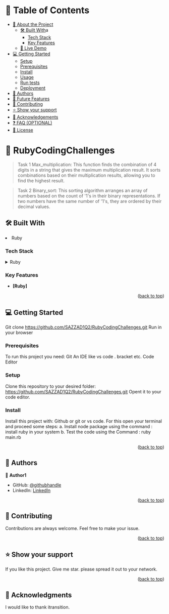 



# 📗 Table of Contents

- [📖 About the Project](#about-project)
  - [🛠 Built With](#built-with)a
    - [Tech Stack](#tech-stack)
    - [Key Features](#key-features)
  - [🚀 Live Demo](#live-demo)
- [💻 Getting Started](#getting-started)
  - [Setup](#setup)
  - [Prerequisites](#prerequisites)
  - [Install](#install)
  - [Usage](#usage)
  - [Run tests](#run-tests)
  - [Deployment](#triangular_flag_on_post-deployment)
- [👥 Authors](#authors)
- [🔭 Future Features](#future-features)
- [🤝 Contributing](#contributing)
- [⭐️ Show your support](#support)
- [🙏 Acknowledgements](#acknowledgements)
- [❓ FAQ (OPTIONAL)](#faq)
- [📝 License](#license)



# 📖  RubyCodingChallenges <a name="RubyCodingChallengesb"></a>

> Task 1 Max_multiplication: This function finds the combination of 4 digits in a string that gives the maximum multiplication result. It sorts combinations based on their multiplication results, allowing you to find the highest result.

> Task 2 Binary_sort: This sorting algorithm arranges an array of numbers based on the count of '1's in their binary representations. If two numbers have the same number of '1's, they are ordered by their decimal values.

## 🛠 Built With <a name="built-with"></a>
<li>Ruby</li>

### Tech Stack <a name="tech-stack"></a>


<details>
  <summary>Ruby</summary>
  <ul>
    <li><a href="https://www.ruby-lang.org/en/documentation/">Ruby</a></li>
  </ul>
</details>


<!-- Features -->

### Key Features <a name="key-features"></a>



- **[Ruby]**

<p align="right">(<a href="#readme-top">back to top</a>)</p>

<!-- GETTING STARTED -->

## 💻 Getting Started <a name="getting-started"></a>

Git clone https://github.com/SAZZAD1Q2/RubyCodingChallenges.git
Run in your browser

### Prerequisites

To run this project you need:
Git
An IDE like vs code . bracket etc.
Code Editor

### Setup

Clone this repository to your desired folder: https://github.com/SAZZAD1Q2/RubyCodingChallenges.git
Opent it to your code editor.


### Install

Install this project with:
Github or git or vs code. For this open your terminal and proceed some steps:
a. Install node package using the command : install ruby in your system
b. Test the code using the Command : ruby main.rb

<p align="right">(<a href="#readme-top">back to top</a>)</p>

<!-- AUTHORS -->

## 👥 Authors <a name="authors"></a>


👤 **Author1**

- GitHub: [@githubhandle](https://github.com/SAZZAD1Q2/RubyCodingChallenges.git)
- LinkedIn: [LinkedIn](https://www.linkedin.com/in/sazzad3y/)

<p align="right">(<a href="#readme-top">back to top</a>)</p>


<!-- CONTRIBUTING -->

## 🤝 Contributing <a name="contributing"></a>
Contributions are always welcome. Feel free to make your issue.

<p align="right">(<a href="#readme-top">back to top</a>)</p>

<!-- SUPPORT -->

## ⭐️ Show your support <a name="support"></a>
If you like this project. Give me star. please spread it out to your network.

<p align="right">(<a href="#readme-top">back to top</a>)</p>

<!-- ACKNOWLEDGEMENTS -->

## 🙏 Acknowledgments <a name="acknowledgements"></a>
I would like to thank itransition.




